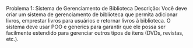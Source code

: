 Problema 1: Sistema de Gerenciamento de Biblioteca
Descrição:
Você deve criar um sistema de gerenciamento de biblioteca que permita adicionar livros, emprestar livros para usuários e retornar livros à biblioteca. O sistema deve usar POO e generics para garantir que ele possa ser facilmente estendido para gerenciar outros tipos de itens (DVDs, revistas, etc.).